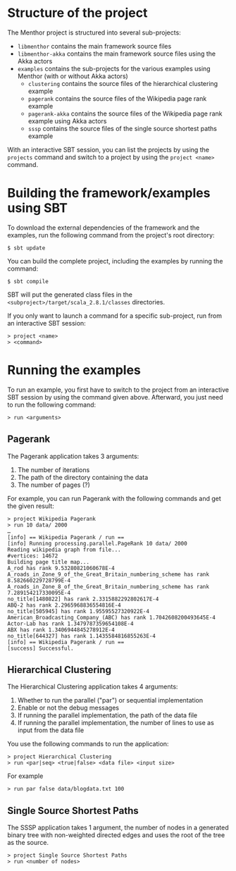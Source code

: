 # Structure of the project

The Menthor project is structured into several sub-projects:

* `libmenthor` contains the main framework source files
* `libmenthor-akka` contains the main framework source files using the Akka
  actors
* `examples` contains the sub-projects for the various examples using Menthor
  (with or without Akka actors)
    - `clustering` contains the source files of the hierarchical clustering
      example
    - `pagerank` contains the source files of the Wikipedia page rank example
    - `pagerank-akka` contains the source files of the Wikipedia page rank
      example using Akka actors
    - `sssp` contains the source files of the single source shortest paths
      example

With an interactive SBT session, you can list the projects by using the
`projects` command and switch to a project by using the `project <name>`
command.

# Building the framework/examples using SBT

To download the external dependencies of the framework and the examples, run
the following command from the project's root directory:

    $ sbt update

You can build the complete project, including the examples by running the
command:

    $ sbt compile

SBT will put the generated class files in the
`<subproject>/target/scala_2.8.1/classes` directories.

If you only want to launch a command for a specific sub-project, run from an
interactive SBT session:

    > project <name>
    > <command>

# Running the examples

To run an example, you first have to switch to the project from an interactive
SBT session by using the command given above. Afterward, you just need to run
the following command:

    > run <arguments>

## Pagerank

The Pagerank application takes 3 arguments:

1. The number of iterations
2. The path of the directory containing the data
3. The number of pages (?)

For example, you can run Pagerank with the following commands and get the
given result:

    > project Wikipedia Pagerank
    > run 10 data/ 2000
    …
    [info] == Wikipedia Pagerank / run ==
    [info] Running processing.parallel.PageRank 10 data/ 2000
    Reading wikipedia graph from file...
    #vertices: 14672
    Building page title map...
    A_rod has rank 9.53280821060678E-4
    A_roads_in_Zone_9_of_the_Great_Britain_numbering_scheme has rank 8.582660229728799E-4
    A_roads_in_Zone_8_of_the_Great_Britain_numbering_scheme has rank 7.289154217330095E-4
    no_title[1480822] has rank 2.3315882292802617E-4
    ABQ-2 has rank 2.2965968836554816E-4
    no_title[505945] has rank 1.95595527320922E-4
    American_Broadcasting_Company_(ABC) has rank 1.7042608200493645E-4
    Actor-Lab has rank 1.3479787359654108E-4
    ABX has rank 1.3406944845278912E-4
    no_title[644327] has rank 1.1435584816855263E-4
    [info] == Wikipedia Pagerank / run ==
    [success] Successful.

## Hierarchical Clustering

The Hierarchical Clustering application takes 4 arguments:

1. Whether to run the parallel ("par") or sequential implementation
2. Enable or not the debug messages
3. If running the parallel implementation, the path of the data file
4. If running the parallel implementation, the number of lines to use as input
   from the data file

You use the following commands to run the application:

    > project Hierarchical Clustering
    > run <par|seq> <true|false> <data file> <input size>

For example

    > run par false data/blogdata.txt 100

## Single Source Shortest Paths

The SSSP application takes 1 argument, the number of nodes in a generated
binary tree with non-weighted directed edges and uses the root of the tree as
the source.

    > project Single Source Shortest Paths
    > run <number of nodes>
